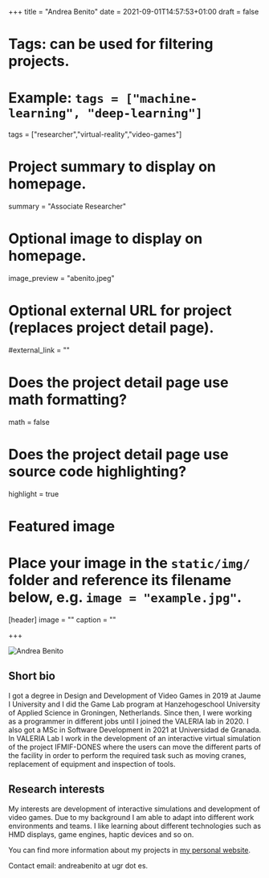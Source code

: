 +++
title = "Andrea Benito"
date = 2021-09-01T14:57:53+01:00
draft = false

# Tags: can be used for filtering projects.
# Example: `tags = ["machine-learning", "deep-learning"]`
tags = ["researcher","virtual-reality","video-games"]

# Project summary to display on homepage.
summary = "Associate Researcher"

# Optional image to display on homepage.
image_preview = "abenito.jpeg"

# Optional external URL for project (replaces project detail page).
#external_link = ""

# Does the project detail page use math formatting?
math = false

# Does the project detail page use source code highlighting?
highlight = true

# Featured image
# Place your image in the `static/img/` folder and reference its filename below, e.g. `image = "example.jpg"`.
[header]
image = ""
caption = ""

+++

![Andrea Benito](/img/abenito.jpeg)

## Short bio

I got a degree in Design and Development of Video Games in 2019 at Jaume I University and I did the Game Lab program at Hanzehogeschool University of Applied Science in Groningen, Netherlands. Since then, I were working as a programmer in different jobs until I joined the VALERIA lab in 2020. I also got a MSc in Software Development in 2021 at Universidad de Granada. In VALERIA Lab I work in the development of an interactive virtual simulation of the project IFMIF-DONES where the users can move the different parts of the facility in order to perform the required task such as moving cranes, replacement of equipment and inspection of tools.

## Research interests

My interests are development of interactive simulations and development of video games. Due to my background I am able to adapt into different work environments and teams. I like learning about different technologies such as HMD displays, game engines, haptic devices and so on.

You can find more information about my projects in [my personal website](http://andreabenitodev.blogspot.com/).

Contact email: andreabenito at ugr dot es.
